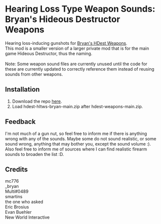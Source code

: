 # Hearing Loss Type Weapon Sounds: Bryan's Hideous Destructor Weapons
Hearing loss-inducing gunshots for [Bryan's HDest Weapons](https://codeberg.org/_bryan/hdest-weapons).\
This mod is a smaller version of a larger private mod that is for the main game Hideous Destructor, thus the naming.\
\
Note: Some weapon sound files are currently unused until the code for these are currently updated to correctly reference them instead of reusing sounds from other weapons.

## Installation
1. Download the repo [here](https://github.com/TheoDrHashiriya/hdest-hltws-bryan/archive/refs/heads/main.zip).
2. Load hdest-hltws-bryan-main.zip after hdest-weapons-main.zip.

## Feedback
I'm not much of a gun nut, so feel free to inform me if there is anything wrong with any of the sounds. Maybe some do not sound realistic, or some sound wrong, anything that may bother you, except the sound volume :). Also feel free to inform me of sources where I can find realistic firearm sounds to broaden the list :D.

## Credits
mc776\
_bryan\
Multi#0489\
smartins\
the one who asked\
Eric Brosius\
Evan Buehler\
New World Interactive
